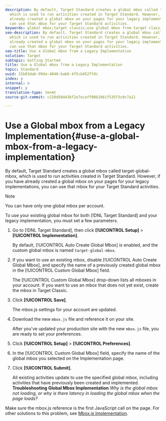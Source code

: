 ```yaml
---
description: By default, Target Standard creates a global mbox called target-global-mbox,
  which is used to run activities created in Target Standard. However, if you have
  already created a global mbox on your pages for your legacy implementations, you
  can use that mbox for your Target Standard activities.
keywords: global mbox;target classic;use global mbox from target classic
seo-description: By default, Target Standard creates a global mbox called target-global-mbox,
  which is used to run activities created in Target Standard. However, if you have
  already created a global mbox on your pages for your legacy implementations, you
  can use that mbox for your Target Standard activities.
seo-title: Use a Global mbox from a Legacy Implementation
solution: Target
subtopic: Getting Started
title: Use a Global mbox from a Legacy Implementation
topic: Standard
uuid: 31b03dab-99da-4040-bab6-4f5cb452ffdc
index: y
internal: n
snippet: y
translation-type: tm+mt
source-git-commit: c228d50443bf2e7ecaff00b2961f535f3c0c7a11

---
```



# Use a Global mbox from a Legacy Implementation{#use-a-global-mbox-from-a-legacy-implementation}

By default, Target Standard creates a global mbox called target-global-mbox, which is used to run activities created in Target Standard. However, if you have already created a global mbox on your pages for your legacy implementations, you can use that mbox for your Target Standard activities.

>[!NOTE]
>
>You can have only one global mbox per account.

To use your existing global mbox for both [!DNL Target Standard] and your legacy implementation, you must set a few parameters.

1. Go to [!DNL Target Standard], then click **[!UICONTROL Setup]** > **[!UICONTROL Implementation]**.

   By default, [!UICONTROL Auto Create Global Mbox] is enabled, and the custom global mbox is named `target-global-mbox`.
1. If you want to use an existing mbox, disable [!UICONTROL Auto Create Global Mbox], and specify the name of a previously created global mbox in the [!UICONTROL Custom Global Mbox] field.

   The [!UICONTROL Custom Global Mbox] drop-down lists all mboxes in your account. If you want to use an mbox that does not yet exist, create the mbox in Target Classic.
1. Click **[!UICONTROL Save]**.

   The mbox.js settings for your account are updated.
1. Download the new `mbox.js` file and reference it on your site.

   After you've updated your production site with the new `mbox.js` file, you are ready to set your preferences.
1. Click **[!UICONTROL Setup]** > **[!UICONTROL Preferences]**.
1. In the [!UICONTROL Custom Global Mbox] field, specify the name of the global mbox you selected on the Implementation page.
1. Click **[!UICONTROL Submit]**.

   All existing activities update to use the specified global mbox, including activities that have previously been created and implemented.
   **Troubleshooting Global Mbox Implementation** *Why is the global mbox not loading, or why is there latency in loading the global mbox when the page loads?*

Make sure the mbox.js reference is the first JavaScript call on the page. For other solutions to this problem, see [Mbox.js Implementation](../../../../c-implementing-target/c-implementing-target-for-client-side-web/t-mbox-download/t-mbox-download.md#task_4EAE26BB84FD4E1D858F411AEDF4B420).
